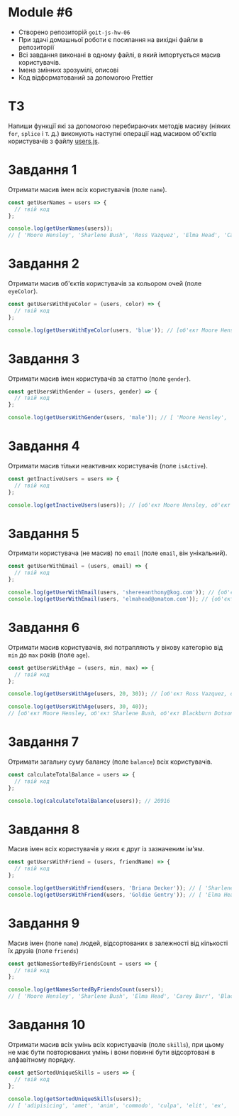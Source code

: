 # Module #6

- Створено репозиторій `goit-js-hw-06`
- При здачі домашньої роботи є посилання на вихідні файли в репозиторії
- Всі завдання виконані в одному файлі, в який імпортується масив користувачів.
- Імена змінних зрозумілі, описові
- Код відформатований за допомогою Prettier

# ТЗ

Напиши функції які за допомогою перебираючих методів масиву (ніяких `for`,
`splice` і т. д.) виконують наступні операції над масивом об'єктів
користувачів з файлу [users.js](./users.js).

# Завдання 1

Отримати масив імен всіх користувачів (поле `name`).

```js
const getUserNames = users => {
  // твій код
};

console.log(getUserNames(users));
// [ 'Moore Hensley', 'Sharlene Bush', 'Ross Vazquez', 'Elma Head', 'Carey Barr', 'Blackburn Dotson', 'Sheree Anthony' ]
```

# Завдання 2

Отримати масив об'єктів користувачів за кольором очей (поле `eyeColor`).

```js
const getUsersWithEyeColor = (users, color) => {
  // твій код
};

console.log(getUsersWithEyeColor(users, 'blue')); // [об'єкт Moore Hensley, об'єкт Sharlene Bush, об'єкт Carey Barr]
```

# Завдання 3

Отримати масив імен користувачів за статтю (поле `gender`).

```js
const getUsersWithGender = (users, gender) => {
  // твій код
};

console.log(getUsersWithGender(users, 'male')); // [ 'Moore Hensley', 'Ross Vazquez', 'Carey Barr', 'Blackburn Dotson' ]
```

# Завдання 4

Отримати масив тільки неактивних користувачів (поле `isActive`).

```js
const getInactiveUsers = users => {
  // твій код
};

console.log(getInactiveUsers(users)); // [об'єкт Moore Hensley, об'єкт Ross Vazquez, об'єкт Blackburn Dotson]
```

# Завдання 5

Отримати користувача (не масив) по `email` (поле `email`, він унікальний).

```js
const getUserWithEmail = (users, email) => {
  // твій код
};

console.log(getUserWithEmail(users, 'shereeanthony@kog.com')); // {об'єкт користувача Sheree Anthony}
console.log(getUserWithEmail(users, 'elmahead@omatom.com')); // {об'єкт користувача Elma Head}
```

# Завдання 6

Отримати масив користувачів, які потрапляють у вікову категорію від `min` до
`max` років (поле `age`).

```js
const getUsersWithAge = (users, min, max) => {
  // твій код
};

console.log(getUsersWithAge(users, 20, 30)); // [об'єкт Ross Vazquez, об'єкт Elma Head, об'єкт Carey Barr]

console.log(getUsersWithAge(users, 30, 40));
// [об'єкт Moore Hensley, об'єкт Sharlene Bush, об'єкт Blackburn Dotson, об'єкт Sheree Anthony]
```

# Завдання 7

Отримати загальну суму балансу (поле `balance`) всіх користувачів.

```js
const calculateTotalBalance = users => {
  // твій код
};

console.log(calculateTotalBalance(users)); // 20916
```

# Завдання 8

Масив імен всіх користувачів у яких є друг із зазначеним ім'ям.

```js
const getUsersWithFriend = (users, friendName) => {
  // твій код
};

console.log(getUsersWithFriend(users, 'Briana Decker')); // [ 'Sharlene Bush', 'Sheree Anthony' ]
console.log(getUsersWithFriend(users, 'Goldie Gentry')); // [ 'Elma Head', 'Sheree Anthony' ]
```

# Завдання 9

Масив імен (поле `name`) людей, відсортованих в залежності від кількості їх
друзів (поле `friends`)

```js
const getNamesSortedByFriendsCount = users => {
  // твій код
};

console.log(getNamesSortedByFriendsCount(users));
// [ 'Moore Hensley', 'Sharlene Bush', 'Elma Head', 'Carey Barr', 'Blackburn Dotson', 'Sheree Anthony', 'Ross Vazquez' ]
```

# Завдання 10

Отримати масив всіх умінь всіх користувачів (поле `skills`), при цьому не
має бути повторюваних умінь і вони повинні бути відсортовані в алфавітному
порядку.

```js
const getSortedUniqueSkills = users => {
  // твій код
};

console.log(getSortedUniqueSkills(users));
// [ 'adipisicing', 'amet', 'anim', 'commodo', 'culpa', 'elit', 'ex', 'ipsum', 'irure', 'laborum', 'lorem', 'mollit', 'non', 'nostrud', 'nulla', 'proident', 'tempor', 'velit', 'veniam' ]
```
